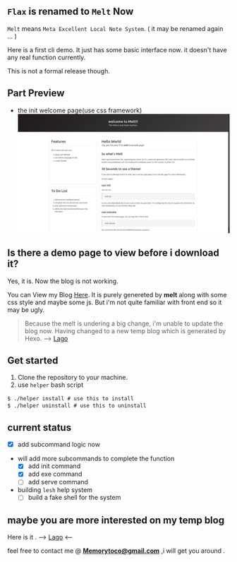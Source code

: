 ## `Flax` is renamed to `Melt` Now

`Melt` means `Meta Excellent Local Note System`. ( it may be renamed again ... )

Here is a first cli demo. It just has some basic interface now. it doesn't have 
any real function currently.

This is not a formal release though.

## Part Preview
- the init welcome page(use css framework)
![welcome](welcomePreview.png)

## Is there a demo page to view before i download it?

Yes, it is. Now the blog is not working.

You can View my Blog [Here](https://memorytoco.github.io/Lasga/).
It is purely genereted by **melt** along with some css style and maybe some js.
But i'm not quite familiar with front end so it may be ugly.

> Because the melt is undering a big change, i'm unable to update the blog
> now. Having changed to a new temp blog which is generated by Hexo. --> [Lago](https://memorytoco.github.io/Lago/)

## Get started
1. Clone the repository to your machine.
2. use `helper` bash script

```shell
$ ./helper install # use this to install
$ ./helper uninstall # use this to uninstall
```

## current status
* [x] add subcommand logic now
* will add more subcommands to complete the function
  - [x] add init command
  - [x] add exe command
  - [ ] add serve command
* building `lesh` help system
  - [ ] build a fake shell for the system

## maybe you are more interested on my temp blog
Here is it . --> [Lago](https://memorytoco.github.io/Lago/) <--

feel free to contact me @ **Memorytoco@gmail.com** ,i will get you around .

